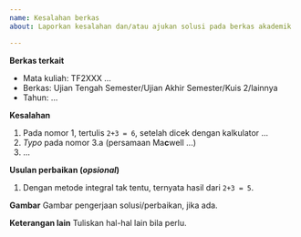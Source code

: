 ```yaml
---
name: Kesalahan berkas
about: Laporkan kesalahan dan/atau ajukan solusi pada berkas akademik

---
```


**Berkas terkait**
* Mata kuliah: TF2XXX ...
* Berkas: Ujian Tengah Semester/Ujian Akhir Semester/Kuis 2/lainnya
* Tahun: ...

**Kesalahan**
1. Pada nomor 1, tertulis `2+3 = 6`, setelah dicek dengan kalkulator ...
2. *Typo* pada nomor 3.a (persamaan Ma**c**well ...)
3. ...

**Usulan perbaikan (*opsional*)**
1. Dengan metode integral tak tentu, ternyata hasil dari `2+3 = 5`.

**Gambar**
Gambar pengerjaan solusi/perbaikan, jika ada.

**Keterangan lain**
Tuliskan hal-hal lain bila perlu.
